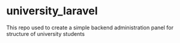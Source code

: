 # university_laravel
This repo used to create a simple backend administration panel for structure of university students
